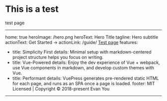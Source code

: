 # This is a test
test page

---
home: true
heroImage: /hero.png
heroText: Hero Title
tagline: Hero subtitle
actionText: Get Started →
actionLink: /guide/
[Test page](docs/test.md)
features:
- title: Simplicity First
  details: Minimal setup with markdown-centered project structure helps you focus on writing.
- title: Vue-Powered
  details: Enjoy the dev experience of Vue + webpack, use Vue components in markdown, and develop custom themes with Vue.
- title: Performant
  details: VuePress generates pre-rendered static HTML for each page, and runs as an SPA once a page is loaded.
footer: MIT Licensed | Copyright © 2018-present Evan You
---

